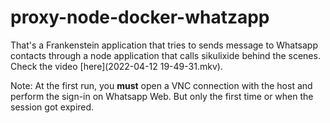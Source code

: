 # proxy-node-docker-whatzapp
That's a Frankenstein application that tries to sends message to Whatsapp contacts through a node application that calls sikulixide behind the scenes. Check the video [here](2022-04-12 19-49-31.mkv).

Note: At the first run, you **must** open a VNC connection with the host and perform the sign-in on Whatsapp Web. But only the first time or when the session got expired.

